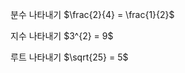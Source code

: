 <!DOCTYPE html>
<html>
<head>
    <script type="text/x-mathjax-config">
        MathJax.Hub.Config({            
            tex2jax: {inlineMath: [['$','$'], ['\\(','\\)']]}            
        });
    </script>
    <script src='https://cdnjs.cloudflare.com/ajax/libs/mathjax/2.7.5/latest.js?config=TeX-MML-AM_CHTML' async></script>
</head>
<body>
    <p>분수 나타내기 $\frac{2}{4} = \frac{1}{2}$</p>
    <p>지수 나타내기 $3^{2} = 9$</p>
    <p>루트 나타내기 $\sqrt{25} = 5$</p>
</body>
</html> 
